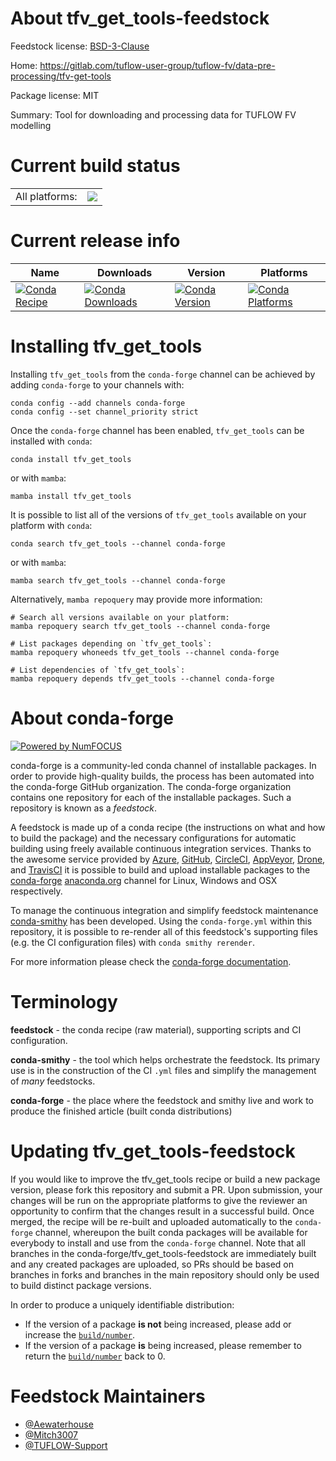 About tfv_get_tools-feedstock
=============================

Feedstock license: [BSD-3-Clause](https://github.com/conda-forge/tfv_get_tools-feedstock/blob/main/LICENSE.txt)

Home: https://gitlab.com/tuflow-user-group/tuflow-fv/data-pre-processing/tfv-get-tools

Package license: MIT

Summary: Tool for downloading and processing data for TUFLOW FV modelling

Current build status
====================


<table><tr><td>All platforms:</td>
    <td>
      <a href="https://dev.azure.com/conda-forge/feedstock-builds/_build/latest?definitionId=26288&branchName=main">
        <img src="https://dev.azure.com/conda-forge/feedstock-builds/_apis/build/status/tfv_get_tools-feedstock?branchName=main">
      </a>
    </td>
  </tr>
</table>

Current release info
====================

| Name | Downloads | Version | Platforms |
| --- | --- | --- | --- |
| [![Conda Recipe](https://img.shields.io/badge/recipe-tfv__get__tools-green.svg)](https://anaconda.org/conda-forge/tfv_get_tools) | [![Conda Downloads](https://img.shields.io/conda/dn/conda-forge/tfv_get_tools.svg)](https://anaconda.org/conda-forge/tfv_get_tools) | [![Conda Version](https://img.shields.io/conda/vn/conda-forge/tfv_get_tools.svg)](https://anaconda.org/conda-forge/tfv_get_tools) | [![Conda Platforms](https://img.shields.io/conda/pn/conda-forge/tfv_get_tools.svg)](https://anaconda.org/conda-forge/tfv_get_tools) |

Installing tfv_get_tools
========================

Installing `tfv_get_tools` from the `conda-forge` channel can be achieved by adding `conda-forge` to your channels with:

```
conda config --add channels conda-forge
conda config --set channel_priority strict
```

Once the `conda-forge` channel has been enabled, `tfv_get_tools` can be installed with `conda`:

```
conda install tfv_get_tools
```

or with `mamba`:

```
mamba install tfv_get_tools
```

It is possible to list all of the versions of `tfv_get_tools` available on your platform with `conda`:

```
conda search tfv_get_tools --channel conda-forge
```

or with `mamba`:

```
mamba search tfv_get_tools --channel conda-forge
```

Alternatively, `mamba repoquery` may provide more information:

```
# Search all versions available on your platform:
mamba repoquery search tfv_get_tools --channel conda-forge

# List packages depending on `tfv_get_tools`:
mamba repoquery whoneeds tfv_get_tools --channel conda-forge

# List dependencies of `tfv_get_tools`:
mamba repoquery depends tfv_get_tools --channel conda-forge
```


About conda-forge
=================

[![Powered by
NumFOCUS](https://img.shields.io/badge/powered%20by-NumFOCUS-orange.svg?style=flat&colorA=E1523D&colorB=007D8A)](https://numfocus.org)

conda-forge is a community-led conda channel of installable packages.
In order to provide high-quality builds, the process has been automated into the
conda-forge GitHub organization. The conda-forge organization contains one repository
for each of the installable packages. Such a repository is known as a *feedstock*.

A feedstock is made up of a conda recipe (the instructions on what and how to build
the package) and the necessary configurations for automatic building using freely
available continuous integration services. Thanks to the awesome service provided by
[Azure](https://azure.microsoft.com/en-us/services/devops/), [GitHub](https://github.com/),
[CircleCI](https://circleci.com/), [AppVeyor](https://www.appveyor.com/),
[Drone](https://cloud.drone.io/welcome), and [TravisCI](https://travis-ci.com/)
it is possible to build and upload installable packages to the
[conda-forge](https://anaconda.org/conda-forge) [anaconda.org](https://anaconda.org/)
channel for Linux, Windows and OSX respectively.

To manage the continuous integration and simplify feedstock maintenance
[conda-smithy](https://github.com/conda-forge/conda-smithy) has been developed.
Using the ``conda-forge.yml`` within this repository, it is possible to re-render all of
this feedstock's supporting files (e.g. the CI configuration files) with ``conda smithy rerender``.

For more information please check the [conda-forge documentation](https://conda-forge.org/docs/).

Terminology
===========

**feedstock** - the conda recipe (raw material), supporting scripts and CI configuration.

**conda-smithy** - the tool which helps orchestrate the feedstock.
                   Its primary use is in the construction of the CI ``.yml`` files
                   and simplify the management of *many* feedstocks.

**conda-forge** - the place where the feedstock and smithy live and work to
                  produce the finished article (built conda distributions)


Updating tfv_get_tools-feedstock
================================

If you would like to improve the tfv_get_tools recipe or build a new
package version, please fork this repository and submit a PR. Upon submission,
your changes will be run on the appropriate platforms to give the reviewer an
opportunity to confirm that the changes result in a successful build. Once
merged, the recipe will be re-built and uploaded automatically to the
`conda-forge` channel, whereupon the built conda packages will be available for
everybody to install and use from the `conda-forge` channel.
Note that all branches in the conda-forge/tfv_get_tools-feedstock are
immediately built and any created packages are uploaded, so PRs should be based
on branches in forks and branches in the main repository should only be used to
build distinct package versions.

In order to produce a uniquely identifiable distribution:
 * If the version of a package **is not** being increased, please add or increase
   the [``build/number``](https://docs.conda.io/projects/conda-build/en/latest/resources/define-metadata.html#build-number-and-string).
 * If the version of a package **is** being increased, please remember to return
   the [``build/number``](https://docs.conda.io/projects/conda-build/en/latest/resources/define-metadata.html#build-number-and-string)
   back to 0.

Feedstock Maintainers
=====================

* [@Aewaterhouse](https://github.com/Aewaterhouse/)
* [@Mitch3007](https://github.com/Mitch3007/)
* [@TUFLOW-Support](https://github.com/TUFLOW-Support/)


